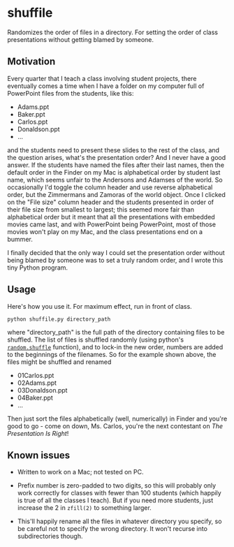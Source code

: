 # shuffile

Randomizes the order of files in a directory.  For setting the order of class presentations without getting blamed by someone.

Motivation
----------

Every quarter that I teach a class involving student projects, there eventually comes a time when I have a folder on my computer full of PowerPoint files from the students, like this:

  * Adams.ppt
  * Baker.ppt
  * Carlos.ppt
  * Donaldson.ppt
  * ...

and the students need to present these slides to the rest of the class, and the question arises, what's the presentation order?  And I never have a good answer.  If the students have named the files after their last names, then the default order in the Finder on my Mac is alphabetical order by student last name, which seems unfair to the Andersons and Adamses of the world.  So occasionally I'd toggle the column header and use reverse alphabetical order, but the Zimmermans and Zamoras of the world object.  Once I clicked on the "File size" column header and the students presented in order of their file size from smallest to largest; this seemed more fair than alphabetical order but it meant that all the presentations with embedded movies came last, and with PowerPoint being PowerPoint, most of those movies won't play on my Mac, and the class presentations end on a bummer.

I finally decided that the only way I could set the presentation order without being blamed by someone was to set a truly random order, and I wrote this tiny Python program.

Usage
-----

Here's how you use it.  For maximum effect, run in front of class.

   `python shuffile.py directory_path`

where "directory_path" is the full path of the directory containing files to be shuffled.  The list of files is shuffled randomly (using python's [`random.shuffle`](https://docs.python.org/2/library/random.html#random.shuffle) function), and to lock-in the new order, numbers are added to the beginnings of the filenames.  So for the example shown above, the files might be shuffled and renamed

* 01Carlos.ppt
* 02Adams.ppt
* 03Donaldson.ppt
* 04Baker.ppt
* ...

Then just sort the files alphabetically (well, numerically) in Finder and you're good to go - come on down, Ms. Carlos, you're the next contestant on *The Presentation Is Right*!

Known issues
------------

* Written to work on a Mac; not tested on PC.

* Prefix number is zero-padded to two digits, so this will probably only work correctly for classes with fewer than 100 students (which happily is true of all the classes I teach).  But if you need more students, just increase the 2 in `zfill(2)` to something larger.

* This'll happily rename all the files in whatever directory you specify, so be careful not to specify the wrong directory.  It won't recurse into subdirectories though.


